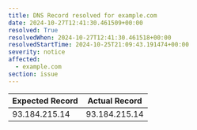 ```yaml
---
title: DNS Record resolved for example.com
date: 2024-10-27T12:41:30.461509+00:00
resolved: True
resolvedWhen: 2024-10-27T12:41:30.461518+00:00
resolvedStartTime: 2024-10-25T21:09:43.191474+00:00
severity: notice
affected:
  - example.com
section: issue
---
```


| Expected Record  | Actual Record  |
|------------------|----------------|
| 93.184.215.14 | 93.184.215.14 |
